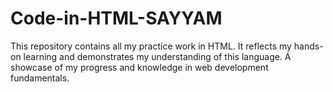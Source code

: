 # Code-in-HTML-SAYYAM
This repository contains all my practice work in HTML. It reflects my hands-on learning and demonstrates my understanding of this language. A showcase of my progress and knowledge in web development fundamentals.
